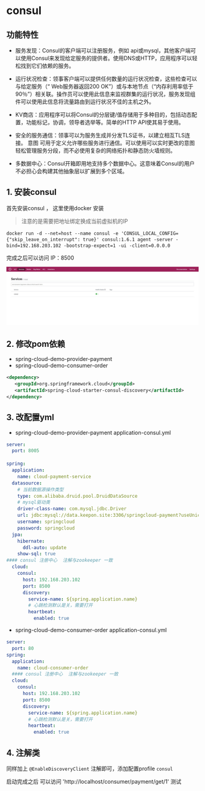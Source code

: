 
# consul 

## 功能特性
- 服务发现：Consul的客户端可以注册服务，例如 api或mysql，其他客户端可以使用Consul来发现给定服务的提供者。使用DNS或HTTP，应用程序可以轻松找到它们依赖的服务。

- 运行状况检查：领事客户端可以提供任何数量的运行状况检查，这些检查可以与给定服务（“ Web服务器返回200 OK”）或与本地节点（“内存利用率低于90％”）相关联。操作员可以使用此信息来监视群集的运行状况，服务发现组件可以使用此信息将流量路由到运行状况不佳的主机之外。

- KV商店：应用程序可以将Consul的分层键/值存储用于多种目的，包括动态配置，功能标记，协调，领导者选举等。简单的HTTP API使其易于使用。

- 安全的服务通信：领事可以为服务生成并分发TLS证书，以建立相互TLS连接。 意图 可用于定义允许哪些服务进行通信。可以使用可以实时更改的意图轻松管理服务分段，而不必使用复杂的网络拓扑和静态防火墙规则。

- 多数据中心：Consul开箱即用地支持多个数据中心。这意味着Consul的用户不必担心会构建其他抽象层以扩展到多个区域。


## 1. 安装consul 

首先安装consul ， 这里使用docker 安装

> 注意的是需要把地址绑定换成当前虚拟机的IP

```shell script
docker run -d --net=host --name consul -e 'CONSUL_LOCAL_CONFIG={"skip_leave_on_interrupt": true}' consul:1.6.1 agent -server -bind=192.168.203.102 -bootstrap-expect=1 -ui -client=0.0.0.0
```

完成之后可以访问 IP：8500 

![成功后的图形界面](img/consul-dashboard.jpg)


## 2. 修改pom依赖

- spring-cloud-demo-provider-payment
- spring-cloud-demo-consumer-order

```xml
<dependency>
   <groupId>org.springframework.cloud</groupId>
   <artifactId>spring-cloud-starter-consul-discovery</artifactId>
</dependency>
```


## 3. 改配置yml

- spring-cloud-demo-provider-payment
application-consul.yml

```yaml
server:
  port: 8005

spring:
  application:
    name: cloud-payment-service
  datasource:
    # 当前数据源操作类型
    type: com.alibaba.druid.pool.DruidDataSource
    # mysql驱动类
    driver-class-name: com.mysql.jdbc.Driver
    url: jdbc:mysql://data.keepon.site:3306/springcloud-payment?useUnicode=true&characterEncoding=UTF-8&useSSL=false&serverTimezone=GMT%2B8
    username: springcloud
    password: springcloud
  jpa:
    hibernate:
      ddl-auto: update
    show-sql: true
#### consul 注册中心  注解与zookeeper 一致
  cloud:
    consul:
      host: 192.168.203.102
      port: 8500
      discovery:
        service-name: ${spring.application.name}
        # 心跳检测默认是关，需要打开
        heartbeat:
          enabled: true
```

- spring-cloud-demo-consumer-order
application-consul.yml

```yaml
server:
  port: 80
spring:
  application:
    name: cloud-consumer-order
  #### consul 注册中心  注解与zookeeper 一致
  cloud:
    consul:
      host: 192.168.203.102
      port: 8500
      discovery:
        service-name: ${spring.application.name}
        # 心跳检测默认是关，需要打开
        heartbeat:
          enabled: true
```

## 4. 注解类
同样加上 `@EnableDiscoveryClient` 注解即可，添加配置profile `consul`

启动完成之后 可以访问 'http://localhost/consumer/payment/get/1' 测试
